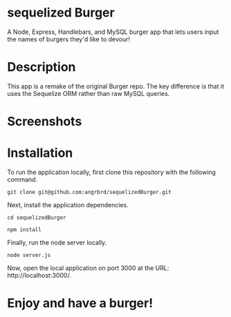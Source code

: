# sequelized Burger

A Node, Express, Handlebars, and MySQL burger app that lets users input the names of burgers they'd like to devour!

# Description
This app is a remake of the original Burger repo. The key difference is that it uses the Sequelize ORM rather than raw MySQL queries. 

# Screenshots



# Installation

To run the application locally, first clone this repository with the following command.

`git clone git@github.com:angrbrd/sequelizedBurger.git`

Next, install the application dependencies.

`cd sequelizedBurger`

`npm install`

Finally, run the node server locally.

`node server.js`

Now, open the local application on port 3000 at the URL: http://localhost:3000/.

# Enjoy and have a burger!



